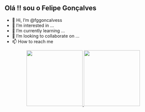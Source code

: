 ## Olá !! sou o Felipe Gonçalves


- 👋 Hi, I’m @fggoncalvess
- 👀 I’m interested in ...
- 🌱 I’m currently learning ...
- 💞️ I’m looking to collaborate on ...
- 📫 How to reach me 



<div align="center">
  <a href="https://github.com/fggoncalvess">
  <img height="180em" src="https://github-readme-stats.vercel.app/api?username=fggoncalvess&show_icons=true&theme=dracula&include_all_commits=true&count_private=true"/>
  <img height="180em" src="https://github-readme-stats.vercel.app/api/top-langs/?username=fggoncalvess&layout=compact&langs_count=7&theme=dracula"/>
</div>


<!---
fggoncalvess/fggoncalvess is a ✨ special ✨ repository because its `README.md` (this file) appears on your GitHub profile.
You can click the Preview link to take a look at your changes.
--->
